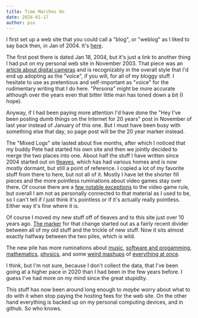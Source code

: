 ```yaml
---
title: Time Marches On
date: 2024-01-17
author: psu
---
```


I first set up a web site that you could call a "blog", or "weblog" as I liked to say back
then, in Jan of 2004. It's [here](https://kvdpsu.org/blog/B1578553917/index.html).

The first post there is dated Jan 18, 2004, but it's just a link to another thing I had
put on my personal web site in November 2003. That piece was an [article about digital
cameras](https://kvdpsu.org/digital.html) and is recognizably in the overall style that
I'd end up adopting as the "voice", if you will, for all of my bloggy stuff. I hesitate to
use as pretentious and self-important as "voice" for the rudimentary writing that I do
here. "Persona" might be more accurate although over the years even that bitter little man
has toned down a bit (I hope).

Anyway, if I had been paying more attention I'd have done the "Hey I've been posting dumb
things on the Internet for 20 years" post in November of last year instead of January of
this one. But I must have been busy with something else that day, so page post will be the
20 year marker instead.

The "Mixed Logs" site lasted about five months, after which I noticed that my buddy Pete
had started his own site and then we jointly decided to merge the two places into one.
About half the stuff I have written since 2004 started out on
[tleaves](http://tleaves.com), which has had various homes and is now mostly dormant, but
still a point of reference. I copied a lot of my favorite stuff from there to here, but
not all of it. Mostly I have let the shorter fill pieces and the more pointless
ruminations about video games stay over there. Of course there are a [few notable
exceptions](./dark-souls-ate-my-brain.html) to the video game rule, but overall I am not
as personally connected to that material as I used to be, so I can't tell if _I_ just
think it's pointless or if it's actually really pointless. Either way it's fine where it
is.

Of course I moved my new stuff off of tleaves and to this site just over 10 years ago.
[The marker](introduction.html) for that change started out as a fairly recent divider
between all of my old stuff and the trickle of new stuff. Now it sits almost exactly
halfway between the two piles, which is wild.

The new pile has more ruminations about [music](a-beginners-guide-to-the-pso.html),
[software and progamming](general-dynamics.html), [mathematics](yoneda-speedrun.html),
[physics](reading-physics.html), and some [weird mashups](code-souls.html) of [everything at
once](the-software-quantum-zeno-effect.html).

I think, but I'm not sure, because I don't collect the data, that I've been going at a
higher pace in 2020 than I had been in the few years before. I guess I've had more on my
mind since the great stupidity.

This stuff has now been around long enough to _maybe_ worry about what to do with it when
stop paying the hosting fees for the web site. On the other hand everything is backed up
on my personal computing devices, and in github. So who knows.

